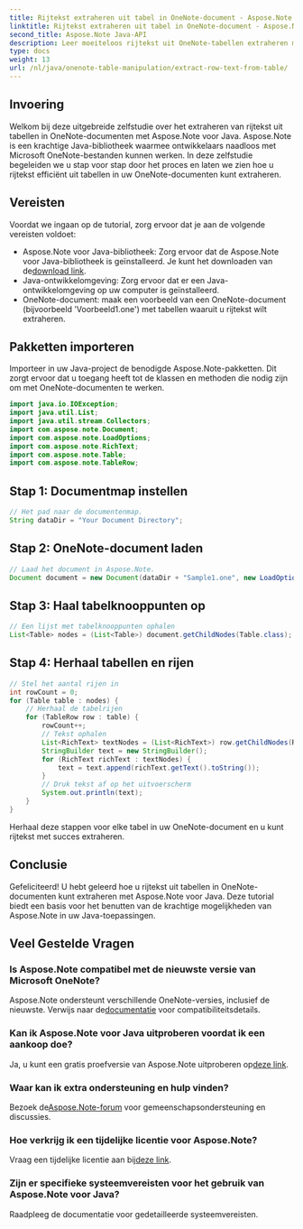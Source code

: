 ```yaml
---
title: Rijtekst extraheren uit tabel in OneNote-document - Aspose.Note
linktitle: Rijtekst extraheren uit tabel in OneNote-document - Aspose.Note
second_title: Aspose.Note Java-API
description: Leer moeiteloos rijtekst uit OneNote-tabellen extraheren met Aspose.Note voor Java. Volg onze stapsgewijze handleiding voor een naadloze integratie.
type: docs
weight: 13
url: /nl/java/onenote-table-manipulation/extract-row-text-from-table/
---
```

## Invoering
Welkom bij deze uitgebreide zelfstudie over het extraheren van rijtekst uit tabellen in OneNote-documenten met Aspose.Note voor Java. Aspose.Note is een krachtige Java-bibliotheek waarmee ontwikkelaars naadloos met Microsoft OneNote-bestanden kunnen werken. In deze zelfstudie begeleiden we u stap voor stap door het proces en laten we zien hoe u rijtekst efficiënt uit tabellen in uw OneNote-documenten kunt extraheren.
## Vereisten
Voordat we ingaan op de tutorial, zorg ervoor dat je aan de volgende vereisten voldoet:
-  Aspose.Note voor Java-bibliotheek: Zorg ervoor dat de Aspose.Note voor Java-bibliotheek is geïnstalleerd. Je kunt het downloaden van de[download link](https://releases.aspose.com/note/java/).
- Java-ontwikkelomgeving: Zorg ervoor dat er een Java-ontwikkelomgeving op uw computer is geïnstalleerd.
- OneNote-document: maak een voorbeeld van een OneNote-document (bijvoorbeeld 'Voorbeeld1.one') met tabellen waaruit u rijtekst wilt extraheren.
## Pakketten importeren
Importeer in uw Java-project de benodigde Aspose.Note-pakketten. Dit zorgt ervoor dat u toegang heeft tot de klassen en methoden die nodig zijn om met OneNote-documenten te werken.
```java
import java.io.IOException;
import java.util.List;
import java.util.stream.Collectors;
import com.aspose.note.Document;
import com.aspose.note.LoadOptions;
import com.aspose.note.RichText;
import com.aspose.note.Table;
import com.aspose.note.TableRow;
```
## Stap 1: Documentmap instellen
```java
// Het pad naar de documentenmap.
String dataDir = "Your Document Directory";
```
## Stap 2: OneNote-document laden
```java
// Laad het document in Aspose.Note.
Document document = new Document(dataDir + "Sample1.one", new LoadOptions());
```
## Stap 3: Haal tabelknooppunten op
```java
// Een lijst met tabelknooppunten ophalen
List<Table> nodes = (List<Table>) document.getChildNodes(Table.class);
```
## Stap 4: Herhaal tabellen en rijen
```java
// Stel het aantal rijen in
int rowCount = 0;
for (Table table : nodes) {
    // Herhaal de tabelrijen
    for (TableRow row : table) {
        rowCount++;
        // Tekst ophalen
        List<RichText> textNodes = (List<RichText>) row.getChildNodes(RichText.class);
        StringBuilder text = new StringBuilder();
        for (RichText richText : textNodes) {
            text = text.append(richText.getText().toString());
        }
        // Druk tekst af op het uitvoerscherm
        System.out.println(text);
    }
}
```
Herhaal deze stappen voor elke tabel in uw OneNote-document en u kunt rijtekst met succes extraheren.
## Conclusie
Gefeliciteerd! U hebt geleerd hoe u rijtekst uit tabellen in OneNote-documenten kunt extraheren met Aspose.Note voor Java. Deze tutorial biedt een basis voor het benutten van de krachtige mogelijkheden van Aspose.Note in uw Java-toepassingen.
## Veel Gestelde Vragen
### Is Aspose.Note compatibel met de nieuwste versie van Microsoft OneNote?
 Aspose.Note ondersteunt verschillende OneNote-versies, inclusief de nieuwste. Verwijs naar de[documentatie](https://reference.aspose.com/note/java/) voor compatibiliteitsdetails.
### Kan ik Aspose.Note voor Java uitproberen voordat ik een aankoop doe?
Ja, u kunt een gratis proefversie van Aspose.Note uitproberen op[deze link](https://releases.aspose.com/).
### Waar kan ik extra ondersteuning en hulp vinden?
 Bezoek de[Aspose.Note-forum](https://forum.aspose.com/c/note/28) voor gemeenschapsondersteuning en discussies.
### Hoe verkrijg ik een tijdelijke licentie voor Aspose.Note?
 Vraag een tijdelijke licentie aan bij[deze link](https://purchase.aspose.com/temporary-license/).
### Zijn er specifieke systeemvereisten voor het gebruik van Aspose.Note voor Java?
Raadpleeg de documentatie voor gedetailleerde systeemvereisten.